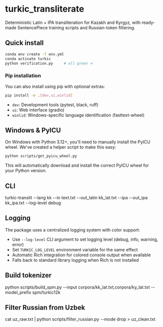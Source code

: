 # turkic_transliterate

Deterministic Latin + IPA transliteration for Kazakh and Kyrgyz, with ready-made
SentencePiece training scripts and Russian-token filtering.

## Quick install
```bash
conda env create -f env.yml
conda activate turkic
python verification.py     # all green ✔
```

### Pip installation
You can also install using pip with optional extras:

```bash
pip install -e .[dev,ui,winlid]
```

- `dev`: Development tools (pytest, black, ruff)
- `ui`: Web interface (gradio)
- `winlid`: Windows-specific language identification (fasttext-wheel)

## Windows & PyICU
On Windows with Python 3.12+, you'll need to manually install the PyICU wheel. We've created a helper script to make this easy:

```bash
python scripts/get_pyicu_wheel.py
```

This will automatically download and install the correct PyICU wheel for your Python version.

## CLI
turkic-translit --lang kk --in text.txt --out_latin kk_lat.txt --ipa --out_ipa kk_ipa.txt --log-level debug

## Logging
The package uses a centralized logging system with color support:

- Use `--log-level` CLI argument to set logging level (debug, info, warning, error)
- Set `TURKIC_LOG_LEVEL` environment variable for the same effect
- Automatic Rich integration for colored console output when available
- Falls back to standard library logging when Rich is not installed

## Build tokenizer
python scripts/build_spm.py --input corpora/kk_lat.txt,corpora/ky_lat.txt --model_prefix spm/turkic12k

## Filter Russian from Uzbek
cat uz_raw.txt | python scripts/filter_russian.py --mode drop > uz_clean.txt

